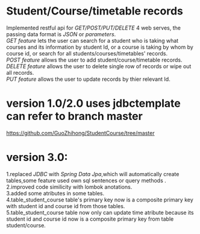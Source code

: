 # Student/Course/timetable records
Implemented restful api for _GET/POST/PUT/DELETE_ 4 web serves, the passing data format is _JSON_ or _parameters_.         
_GET feature_ lets the user can search for a student who is taking what courses and its information by student Id, or a course is taking by whom by course id, or search for all students/courses/timetables' records.         
_POST feature_ allows the user to add student/course/timetable records.  
_DELETE feature_ allows the user to delete single row of records or wipe out all records.     
_PUT feature_ allows the user to update records by thier relevant Id. 

# version 1.0/2.0 uses jdbctemplate can refer to branch master
https://github.com/GuoZhihong/StudentCourse/tree/master  

# version 3.0:  
1.replaced _JDBC_ with _Spring Data Jpa_,which will automatically create tables,some feature used own sql sentences or query methods .    
2.improved code similicity with lombok anotations.     
3.added some atributes in some tables.      
4.table_student_course table's primary key now is a composite primary key with student id and course id from those tables.     
5.table_student_course table now only can update time atribute because its student id and course id now is a composite primary key from table student/course.



